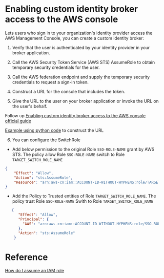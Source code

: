 # Enabling custom identity broker access to the AWS console

Lets users who sign in to your organization's identity provider access the AWS Management Console, you can create a custom identity broker:

1. Verify that the user is authenticated by your identity provider in your broker application.

2. Call the AWS Security Token Service (AWS STS) AssumeRole to obtain temporary security credentials for the user. 

3. Call the AWS federation endpoint and supply the temporary security credentials to request a sign-in token. 

4. Construct a URL for the console that includes the token.

5. Give the URL to the user on your broker application or invoke the URL on the user's behalf.

Follow up [Enabling custom identity broker access to the AWS console official guide](https://docs.aws.amazon.com/IAM/latest/UserGuide/id_roles_providers_enable-console-custom-url.html)

[Example using python code](scripts/customer_idp_broker.py) to construct the URL

6. You can configure the SwitchRole
- Add below permission to the original Role `SSO-ROLE-NAME` grant by AWS STS. The policy allow Role `SSO-ROLE-NAME` switch to Role `TARGET_SWITCH_ROLE_NAME`
```json
{
    "Effect": "Allow",
    "Action": "sts:AssumeRole",
    "Resource": "arn:aws-cn:iam::ACCOUNT-ID-WITHOUT-HYPHENS:role/TARGET_SWITCH_ROLE_NAME"
}
```

- Add the Policy to Trusted entities of Role `TARGET_SWITCH_ROLE_NAME`. The policy trust Role `SSO-ROLE-NAME` Swith to Role `TARGET_SWITCH_ROLE_NAME`
```json
   {
      "Effect": "Allow",
      "Principal": {
        "AWS": "arn:aws-cn:iam::ACCOUNT-ID-WITHOUT-HYPHENS:role/SSO-ROLE-NAME"
      },
      "Action": "sts:AssumeRole"
    }
```

# Reference
[How do I assume an IAM role](https://aws.amazon.com/premiumsupport/knowledge-center/iam-assume-role-cli/)